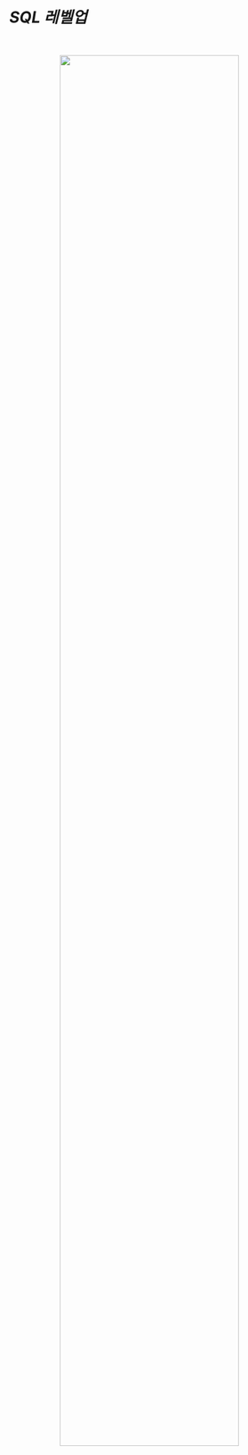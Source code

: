 # ***SQL 레벨업***

</br>

<p align = "center">
<img src="https://user-images.githubusercontent.com/62879192/211192677-40912d53-5e2b-418b-a9eb-2d7d68d2c3cc.png" width = 80%>
</p>
